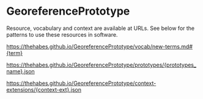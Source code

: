 # GeoreferencePrototype

Resource, vocabulary and context are available at URLs.  See below for the patterns to use these resources in software.  

https://thehabes.github.io/GeoreferencePrototype/vocab/new-terms.md#{term}

https://thehabes.github.io/GeoreferencePrototype/prototypes/{prototypes_name}.json

https://thehabes.github.io/GeoreferencePrototype/context-extensions/{context-ext}.json
